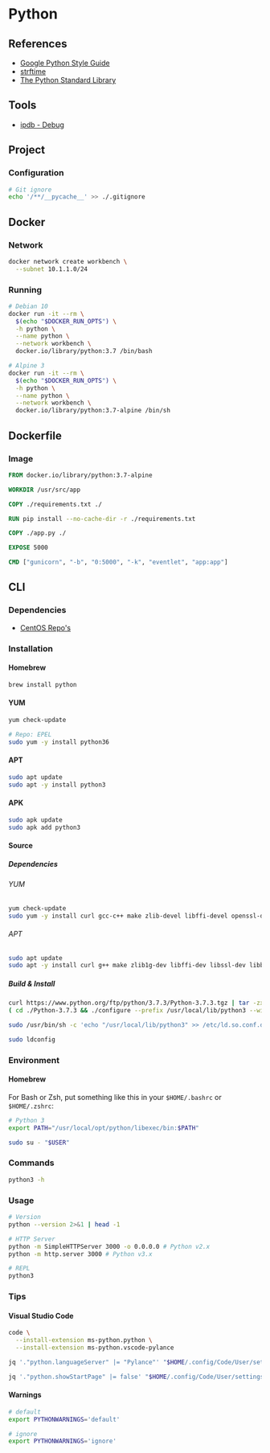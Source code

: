 # Python

<!--
https://www.linkedin.com/learning/first-look-python-3-9/what-s-new-in-python-3-9
https://app.pluralsight.com/paths/skill/core-python

https://www.linkedin.com/learning/python-object-oriented-programming/python-object-oriented-programming
https://www.linkedin.com/learning/python-essential-libraries/power-up-your-python-with-libraries
https://www.linkedin.com/learning/unit-testing-in-python/python-unit-testing-with-pytest
https://www.linkedin.com/learning/learning-python/learning-python
https://www.linkedin.com/learning/data-ingestion-with-python/why-is-data-inegstion-important
https://www.linkedin.com/learning/python-data-analysis-2/get-started-in-data-analysis-with-python
https://www.linkedin.com/learning/training-neural-networks-in-python
https://www.linkedin.com/learning/python-data-structures-dictionaries/python-dictionaries-and-why-you-should-use-them
https://www.linkedin.com/learning/secure-coding-in-python/developing-securely
https://www.linkedin.com/learning/advanced-nlp-with-python-for-machine-learning/leveraging-the-power-of-messy-text-data
https://www.linkedin.com/learning/rapid-application-development-with-python/rapid-development-of-python-gui-apps-with-wxglade
https://www.linkedin.com/learning/python-data-structures-and-algorithms/python-data-structures-and-algorithms-in-action
https://www.linkedin.com/learning/python-programming-efficiently-2/programming-efficiently-with-python
https://www.linkedin.com/learning/python-functions-for-data-science/python-functions-you-should-know
https://www.linkedin.com/learning/advanced-python-working-with-databases/using-databases-to-level-up-your-python-applications
-->

## References

- [Google Python Style Guide](https://google.github.io/styleguide/pyguide.html)
- [strftime](https://strftime.org/)
- [The Python Standard Library](https://docs.python.org/3/library/)

## Tools

- [ipdb - Debug](/ipdb.md)

## Project

### Configuration

```sh
# Git ignore
echo '/**/__pycache__' >> ./.gitignore
```

## Docker

### Network

```sh
docker network create workbench \
  --subnet 10.1.1.0/24
```

### Running

```sh
# Debian 10
docker run -it --rm \
  $(echo "$DOCKER_RUN_OPTS") \
  -h python \
  --name python \
  --network workbench \
  docker.io/library/python:3.7 /bin/bash

# Alpine 3
docker run -it --rm \
  $(echo "$DOCKER_RUN_OPTS") \
  -h python \
  --name python \
  --network workbench \
  docker.io/library/python:3.7-alpine /bin/sh
```

## Dockerfile

### Image

```Dockerfile
FROM docker.io/library/python:3.7-alpine

WORKDIR /usr/src/app

COPY ./requirements.txt ./

RUN pip install --no-cache-dir -r ./requirements.txt

COPY ./app.py ./

EXPOSE 5000

CMD ["gunicorn", "-b", "0:5000", "-k", "eventlet", "app:app"]
```

## CLI

### Dependencies

- [CentOS Repo's](/centos.md#repositories)

### Installation

#### Homebrew

```sh
brew install python
```

#### YUM

```sh
yum check-update

# Repo: EPEL
sudo yum -y install python36
```

#### APT

```sh
sudo apt update
sudo apt -y install python3
```

#### APK

```sh
sudo apk update
sudo apk add python3
```

#### Source

##### Dependencies

###### YUM

```sh
yum check-update
sudo yum -y install curl gcc-c++ make zlib-devel libffi-devel openssl-devel bzip2-devel readline-devel sqlite-devel
```

###### APT

```sh
sudo apt update
sudo apt -y install curl g++ make zlib1g-dev libffi-dev libssl-dev libbz2-dev libreadline-dev libsqlite3-dev
```

##### Build & Install

```sh
curl https://www.python.org/ftp/python/3.7.3/Python-3.7.3.tgz | tar -zx
( cd ./Python-3.7.3 && ./configure --prefix /usr/local/lib/python3 --with-threads --enable-shared && make && sudo make altinstall ) && rm -r ./Python-3.7.3
```

```sh
sudo /usr/bin/sh -c 'echo "/usr/local/lib/python3" >> /etc/ld.so.conf.d/python3.conf'
```

```sh
sudo ldconfig
```

### Environment

#### Homebrew

For Bash or Zsh, put something like this in your `$HOME/.bashrc` or `$HOME/.zshrc`:

```sh
# Python 3
export PATH="/usr/local/opt/python/libexec/bin:$PATH"
```

```sh
sudo su - "$USER"
```

### Commands

```sh
python3 -h
```

### Usage

```sh
# Version
python --version 2>&1 | head -1

# HTTP Server
python -m SimpleHTTPServer 3000 -o 0.0.0.0 # Python v2.x
python -m http.server 3000 # Python v3.x

# REPL
python3
```

### Tips

<!-- ####

```sh
ln -s /usr/bin/python3 /usr/bin/python
``` -->

#### Visual Studio Code

```sh
code \
  --install-extension ms-python.python \
  --install-extension ms-python.vscode-pylance
```

```sh
jq '."python.languageServer" |= "Pylance"' "$HOME/.config/Code/User/settings.json" | sponge "$HOME/.config/Code/User/settings.json"

jq '."python.showStartPage" |= false' "$HOME/.config/Code/User/settings.json" | sponge "$HOME/.config/Code/User/settings.json"
```

#### Warnings

```sh
# default
export PYTHONWARNINGS='default'

# ignore
export PYTHONWARNINGS='ignore'
```
